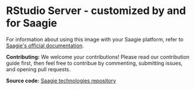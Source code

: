 # RStudio Server - customized by and for Saagie

For information about using this image with your Saagie platform, refer to [Saagie's official documentation](https://docs.saagie.io/product/latest/sdk/index.html).

**Contributing:** We welcome your contributions! Please read our contribution guide first, then feel free to contribue by commenting, submitting issues, and opening pull requests.

**Source code:** [Saagie technologies repository](https://github.com/saagie/technologies)
